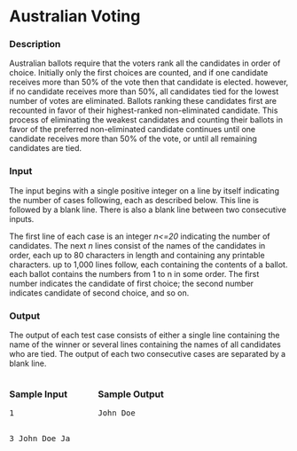 # Australian Voting

### Description
Australian ballots require that the voters rank all the candidates in order of choice. Initially only the first choices are counted, and if one candidate receives more than 50% of the vote then that candidate is elected. however, if no candidate receives more than 50%, all candidates tied for the lowest number of votes are eliminated. Ballots ranking these candidates first are recounted in favor of their highest-ranked non-eliminated candidate. This process of eliminating the weakest candidates and counting their ballots in favor of the preferred non-eliminated candidate continues until one candidate receives more than 50% of the vote, or until all remaining candidates are tied.

### Input
The input begins with a single positive integer on a line by itself indicating the number of cases following, each as described below. This line is followed by a blank line. There is also a blank line between two consecutive inputs.

The first line of each case is an integer *n<=20* indicating the number of candidates. The next *n* lines consist of the names of the candidates in order, each up to 80 characters in length and containing any printable characters. up to 1,000 lines follow, each containing the contents of a ballot. each ballot contains the numbers from 1 to n in some order. The first number indicates the candidate of first choice; the second number indicates candidate of second choice, and so on.

### Output
The output of each test case consists of either a single line containing the name of the winner or several lines containing the names of all candidates who are tied. The output of each two consecutive cases are separated by a blank line.

<div style="display: flex; column-gap: 50px;">
<div>
<h3>Sample Input</h3>
<pre style="width: 110px">
1

3
John Doe
Jane Smith
Jane Austen
1 2 3
2 1 3
2 3 1
1 2 3
3 1 2
</pre>
</div>

<div>
<h3>Sample Output</h3>
<pre>
John Doe
</pre></div>
</div>

